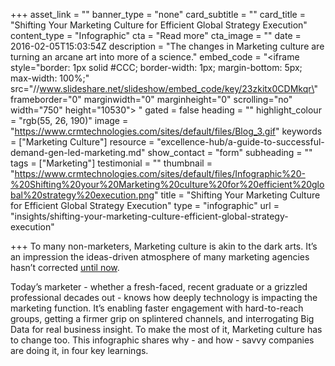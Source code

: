 +++
asset_link = ""
banner_type = "none"
card_subtitle = ""
card_title = "Shifting Your Marketing Culture for Efficient Global Strategy Execution"
content_type = "Infographic"
cta = "Read more"
cta_image = ""
date = 2016-02-05T15:03:54Z
description = "The changes in Marketing culture are turning an arcane art into more of a science."
embed_code = "<iframe style=\"border: 1px solid #CCC; border-width: 1px; margin-bottom: 5px; max-width: 100%;\" src=\"//www.slideshare.net/slideshow/embed_code/key/23zkitx0CDMkqr\" frameborder=\"0\" marginwidth=\"0\" marginheight=\"0\" scrolling=\"no\" width=\"750\" height=\"10530\"> </iframe>"
gated = false
heading = ""
highlight_colour = "rgb(55, 26, 190)"
image = "https://www.crmtechnologies.com/sites/default/files/Blog_3.gif"
keywords = ["Marketing Culture"]
resource = "excellence-hub/a-guide-to-successful-demand-gen-led-marketing.md"
show_contact = "form"
subheading = ""
tags = ["Marketing"]
testimonial = ""
thumbnail = "https://www.crmtechnologies.com/sites/default/files/Infographic%20-%20Shifting%20your%20Marketing%20culture%20for%20efficient%20global%20strategy%20execution.png"
title = "Shifting Your Marketing Culture for Efficient Global Strategy Execution"
type = "infographic"
url = "insights/shifting-your-marketing-culture-efficient-global-strategy-execution"

+++
To many non-marketers, Marketing culture is akin to the dark arts. It’s an impression the ideas-driven atmosphere of many marketing agencies hasn’t corrected [until now](http://www.marketingprofs.com/articles/2015/27316/four-steps-to-creating-an-agile-marketing-culture).

Today’s marketer - whether a fresh-faced, recent graduate or a grizzled professional decades out - knows how deeply technology is impacting the marketing function. It’s enabling faster engagement with hard-to-reach groups, getting a firmer grip on splintered channels, and interrogating Big Data for real business insight. To make the most of it, Marketing culture has to change too. This infographic shares why - and how - savvy companies are doing it, in four key learnings.